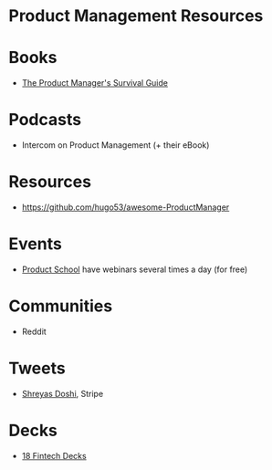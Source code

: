 # Product Management Resources

# Books

- [The Product Manager's Survival Guide](https://www.amazon.co.uk/Product-Managers-Survival-Guide-Everything/dp/1260135233/ref=sr_1_1?dchild=1&keywords=product+manager+survival+guide&qid=1613425090&sr=8-1)

# Podcasts

- Intercom on Product Management (+ their eBook) 

# Resources

- https://github.com/hugo53/awesome-ProductManager

# Events

- [Product School](https://productschool.com/product-management-events/) have webinars several times a day (for free)

# Communities

- Reddit

# Tweets

- [Shreyas Doshi](https://twitter.com/shreyas/status/1303150374124048386?s=20), Stripe

# Decks

- [18 Fintech Decks](https://airtable.com/shrfiRDIaI97m1Oie/tblYyHnAa6jqt512f/viwCn38dub1LlppJJ?blocks=hide)
